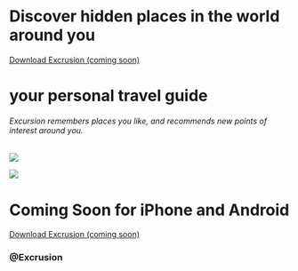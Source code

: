 # Discover hidden places in the world around you


 [Download Excrusion (coming soon)]()

# your personal travel guide

###### Excursion remembers places you like, and recommends new points of interest around you.

![](C:\Users\veera\Downloads\excrusion\images\camp.jpg)

![](C:\Users\veera\Downloads\excrusion\images\phone.png)

# Coming Soon for iPhone and Android


 [Download Excrusion (coming soon)]()

### @Excrusion
